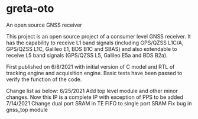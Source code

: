 # greta-oto
 An open source GNSS receiver

This project is an open source project of a consumer level GNSS receiver.
It has the capability to receive L1 band signals (including GPS/QZSS L1C/A, GPS/QZSS L1C, Galileo E1, BDS B1C and SBAS)
and also extendable to receive L5 band signals (GPS/QZSS L5, Galileo E5a and BDS B2a).

First published on 6/8/2021 with initial version of C model and RTL of tracking engine and acquisition engine.
Basic tests have been passed to verify the function of the code.

Change list as below:
6/25/2021
	Add top level module and other minor changes.
	Now this IP is a complete IP with exception of PPS to be added
7/14/2021
	Change dual port SRAM in TE FIFO to single port SRAM
	Fix bug in gnss_top module
